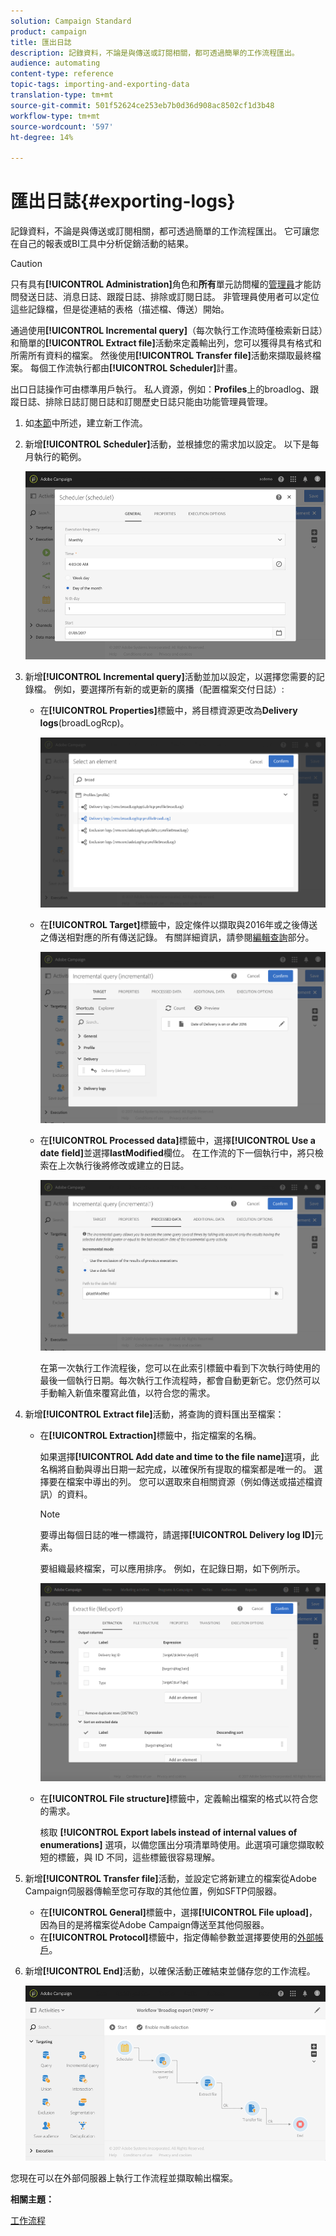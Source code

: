 ```yaml
---
solution: Campaign Standard
product: campaign
title: 匯出日誌
description: 記錄資料，不論是與傳送或訂閱相關，都可透過簡單的工作流程匯出。
audience: automating
content-type: reference
topic-tags: importing-and-exporting-data
translation-type: tm+mt
source-git-commit: 501f52624ce253eb7b0d36d908ac8502cf1d3b48
workflow-type: tm+mt
source-wordcount: '597'
ht-degree: 14%

---
```



# 匯出日誌{#exporting-logs}

記錄資料，不論是與傳送或訂閱相關，都可透過簡單的工作流程匯出。 它可讓您在自己的報表或BI工具中分析促銷活動的結果。

>[!CAUTION]
>
>只有具有&#x200B;**[!UICONTROL Administration]**&#x200B;角色和&#x200B;**所有**&#x200B;單元訪問權的[管理員](../../administration/using/users-management.md#functional-administrators)才能訪問發送日誌、消息日誌、跟蹤日誌、排除或訂閱日誌。 非管理員使用者可以定位這些記錄檔，但是從連結的表格（描述檔、傳送）開始。

通過使用&#x200B;**[!UICONTROL Incremental query]**（每次執行工作流時僅檢索新日誌）和簡單的&#x200B;**[!UICONTROL Extract file]**&#x200B;活動來定義輸出列，您可以獲得具有格式和所需所有資料的檔案。 然後使用&#x200B;**[!UICONTROL Transfer file]**&#x200B;活動來擷取最終檔案。 每個工作流執行都由&#x200B;**[!UICONTROL Scheduler]**&#x200B;計畫。

出口日誌操作可由標準用戶執行。 私人資源，例如：**Profiles**&#x200B;上的broadlog、跟蹤日誌、排除日誌訂閱日誌和訂閱歷史日誌只能由功能管理員管理。

1. 如[本節](../../automating/using/building-a-workflow.md#creating-a-workflow)中所述，建立新工作流。
1. 新增&#x200B;**[!UICONTROL Scheduler]**&#x200B;活動，並根據您的需求加以設定。 以下是每月執行的範例。

   ![](assets/export_logs_scheduler.png)

1. 新增&#x200B;**[!UICONTROL Incremental query]**&#x200B;活動並加以設定，以選擇您需要的記錄檔。 例如，要選擇所有新的或更新的廣播（配置檔案交付日誌）:

   * 在&#x200B;**[!UICONTROL Properties]**&#x200B;標籤中，將目標資源更改為&#x200B;**Delivery logs**(broadLogRcp)。

      ![](assets/export_logs_query_properties.png)

   * 在&#x200B;**[!UICONTROL Target]**&#x200B;標籤中，設定條件以擷取與2016年或之後傳送之傳送相對應的所有傳送記錄。 有關詳細資訊，請參閱[編輯查詢](../../automating/using/editing-queries.md#creating-queries)部分。

      ![](assets/export_logs_query_target.png)

   * 在&#x200B;**[!UICONTROL Processed data]**&#x200B;標籤中，選擇&#x200B;**[!UICONTROL Use a date field]**&#x200B;並選擇&#x200B;**lastModified**&#x200B;欄位。 在工作流的下一個執行中，將只檢索在上次執行後將修改或建立的日誌。

      ![](assets/export_logs_query_processeddata.png)

      在第一次執行工作流程後，您可以在此索引標籤中看到下次執行時使用的最後一個執行日期。每次執行工作流程時，都會自動更新它。您仍然可以手動輸入新值來覆寫此值，以符合您的需求。

1. 新增&#x200B;**[!UICONTROL Extract file]**&#x200B;活動，將查詢的資料匯出至檔案：

   * 在&#x200B;**[!UICONTROL Extraction]**&#x200B;標籤中，指定檔案的名稱。

      如果選擇&#x200B;**[!UICONTROL Add date and time to the file name]**&#x200B;選項，此名稱將自動與導出日期一起完成，以確保所有提取的檔案都是唯一的。 選擇要在檔案中導出的列。 您可以選取來自相關資源（例如傳送或描述檔資訊）的資料。

      >[!NOTE]
      >
      >要導出每個日誌的唯一標識符，請選擇&#x200B;**[!UICONTROL Delivery log ID]**&#x200B;元素。

      要組織最終檔案，可以應用排序。 例如，在記錄日期，如下例所示。

      ![](assets/export_logs_extractfile_extraction.png)

   * 在&#x200B;**[!UICONTROL File structure]**&#x200B;標籤中，定義輸出檔案的格式以符合您的需求。

      核取 **[!UICONTROL Export labels instead of internal values of enumerations]** 選項，以備您匯出分項清單時使用。此選項可讓您擷取較短的標籤，與 ID 不同，這些標籤很容易理解。

1. 新增&#x200B;**[!UICONTROL Transfer file]**&#x200B;活動，並設定它將新建立的檔案從Adobe Campaign伺服器傳輸至您可存取的其他位置，例如SFTP伺服器。

   * 在&#x200B;**[!UICONTROL General]**&#x200B;標籤中，選擇&#x200B;**[!UICONTROL File upload]**，因為目的是將檔案從Adobe Campaign傳送至其他伺服器。
   * 在&#x200B;**[!UICONTROL Protocol]**&#x200B;標籤中，指定傳輸參數並選擇要使用的[外部帳戶](../../administration/using/external-accounts.md#creating-an-external-account)。

1. 新增&#x200B;**[!UICONTROL End]**&#x200B;活動，以確保活動正確結束並儲存您的工作流程。

   ![](assets/export_logs_example_workflow.png)

您現在可以在外部伺服器上執行工作流程並擷取輸出檔案。

**相關主題：**

[工作流程](../../automating/using/get-started-workflows.md)

